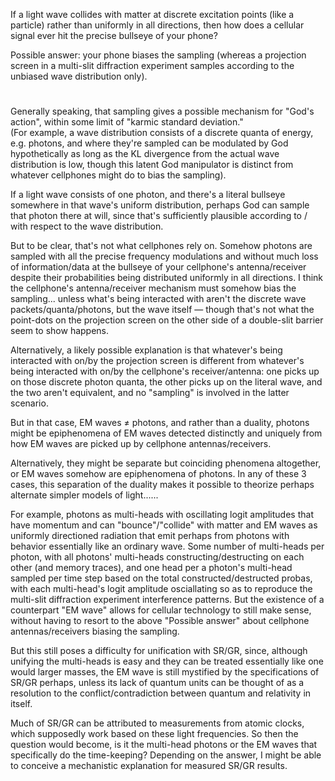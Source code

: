 If a light wave collides with matter at discrete excitation points (like a particle) rather than uniformly in all directions, then how does a cellular signal ever hit the precise bullseye of your phone?

Possible answer: your phone biases the sampling (whereas a projection screen in a multi-slit diffraction experiment samples according to the unbiased wave distribution only).

#

Generally speaking, that sampling gives a possible mechanism for "God's action", within some limit of "karmic standard deviation." 
</br>(For example, a wave distribution consists of a discrete quanta of energy, e.g. photons, and where they're sampled can be modulated by God hypothetically as long as the KL divergence from the actual wave distribution is low, though this latent God manipulator is distinct from whatever cellphones might do to bias the sampling).

If a light wave consists of one photon, and there's a literal bullseye somewhere in that wave's uniform distribution, perhaps God can sample that photon there at will, since that's sufficiently plausible according to / with respect to the wave distribution.

But to be clear, that's not what cellphones rely on. Somehow photons are sampled with all the precise frequency modulations and without much loss of information/data at the bullseye of your cellphone's antenna/receiver despite their probabilities being distributed uniformly in all directions. I think the cellphone's antenna/receiver mechanism must somehow bias the sampling... unless what's being interacted with aren't the discrete wave packets/quanta/photons, but the wave itself — though that's not what the point-dots on the projection screen on the other side of a double-slit barrier seem to show happens.

Alternatively, a likely possible explanation is that whatever's being interacted with on/by the projection screen is different from whatever's being interacted with on/by the cellphone's receiver/antenna: one picks up on those discrete photon quanta, the other picks up on the literal wave, and the two aren't equivalent, and no "sampling" is involved in the latter scenario.

But in that case, EM waves $\neq$ photons, and rather than a duality, photons might be epiphenomena of EM waves detected distinctly and uniquely from how EM waves are picked up by cellphone antennas/receivers.

Alternatively, they might be separate but coinciding phenomena altogether, or EM waves somehow are epiphenomena of photons. In any of these 3 cases, this separation of the duality makes it possible to theorize perhaps alternate simpler models of light...... 

For example, photons as multi-heads with oscillating logit amplitudes that have momentum and can "bounce"/"collide" with matter and EM waves as uniformly directioned radiation that emit perhaps from photons with behavior essentially like an ordinary wave. Some number of multi-heads per photon, with all photons' multi-heads constructing/destructing on each other (and memory traces), and one head per a photon's multi-head sampled per time step based on the total constructed/destructed probas, with each multi-head's logit amplitude osciallating so as to reproduce the multi-slit diffraction experiment interference patterns. But the existence of a counterpart "EM wave" allows for cellular technology to still make sense, without having to resort to the above "Possible answer" about cellphone antennas/receivers biasing the sampling.

But this still poses a difficulty for unification with SR/GR, since, although unifying the multi-heads is easy and they can be treated essentially like one would larger masses, the EM wave is still mystified by the specifications of SR/GR perhaps, unless its lack of quantum units can be thought of as a resolution to the conflict/contradiction between quantum and relativity in itself.

Much of SR/GR can be attributed to measurements from atomic clocks, which supposedly work based on these light frequencies. So then the question would become, is it the multi-head photons or the EM waves that specifically do the time-keeping? Depending on the answer, I might be able to conceive a mechanistic explanation for measured SR/GR results.
